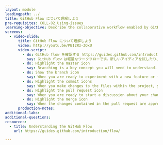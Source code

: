 ```yaml
---
layout: module
leadingpath: ../
title: GitHub Flow について理解しよう
pre-requisites: COLL-02_Using-issues
learning-objective: Describe the collaborative workflow enabled by GitHub.
screens:
  - video-slide:
      title: GitHub Flow について理解しよう
      video: http://youtu.be/PBI2Rz-ZOxU
      video-script:
        - do: GitHub flow を確認する https://guides.github.com/introduction/flow/
          say: GitHub flow は軽量なワークフローです。新しいアイディアを試したり、実験したりすることを安全にそして妥協することなく行うことができるようになります。
        - do: Highlight the master icon
          say: Branching is a key concept you will need to understand. Everything in GitHub lives on a branch. By convention, the "blessed" or "canonical" version of your project lives on a branch called `master`.
        - do: Show the branch icon
          say: When you are ready to experiment with a new feature or fix an issue, you create a new branch of the project. The branch will look exactly like `master` at first, but any changes you make will only be reflected in your branch. Such a new branch is often called a "feature" branch, and you should give yours a descriptive name.
        - do: Highlight the commit icons
          say: When you make changes to the files within the project, you will commit your changes to the feature branch.
        - do: Highlight the pull request icon
          say: When you are ready to start a discussion about your changes, you will open a pull request. A pull request doesn't need to be a perfect work of art - it is meant to be a starting point that will be further refined and polished through the efforts of the project team.
        - do: Highlight the merge icon
          say: When the changes contained in the pull request are approved, the feature branch is merged onto the master branch. In the next section, you will learn how to put this GitHub workflow into practice.
      production-notes:
additional-labs:
additional-questions:
resources:
  - title: Understanding the GitHub Flow
    url: https://guides.github.com/introduction/flow/

---
```

